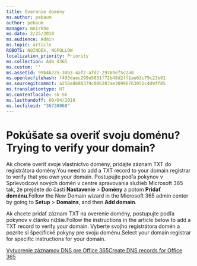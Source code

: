 ```yaml
---
title: Overenie domény
ms.author: pebaum
author: pebaum
manager: mnirkhe
ms.date: 2/25/2018
ms.audience: Admin
ms.topic: article
ROBOTS: NOINDEX, NOFOLLOW
localization_priority: Priority
ms.collection: Adm_O365
ms.custom: ''
ms.assetid: 99b4b225-38b3-4af2-afd7-29769ef5c2a0
ms.openlocfilehash: f493daec299e5831f72b48d2ff1ae63c79c23b81
ms.sourcegitcommit: a256e8680379c006287ae30996763051c4d9ff85
ms.translationtype: HT
ms.contentlocale: sk-SK
ms.lasthandoff: 09/04/2019
ms.locfileid: "36738068"
---
```

# <a name="trying-to-verify-your-domain"></a><span data-ttu-id="44894-102">Pokúšate sa overiť svoju doménu?</span><span class="sxs-lookup"><span data-stu-id="44894-102">Trying to verify your domain?</span></span>

<span data-ttu-id="44894-103">Ak chcete overiť svoje vlastníctvo domény, pridajte záznam TXT do registrátora domény.</span><span class="sxs-lookup"><span data-stu-id="44894-103">You need to add a TXT record to your domain registrar to verify that you own your domain.</span></span> <span data-ttu-id="44894-104">Postupujte podľa pokynov v Sprievodcovi nových domén v centre spravovania služieb Microsoft 365 tak, že prejdete do časti **Nastavenie** \> **Domény** a potom **Pridať doménu**.</span><span class="sxs-lookup"><span data-stu-id="44894-104">Follow the New Domain wizard in the Microsoft 365 admin center by going to **Setup** \> **Domains**, and then **Add domain**.</span></span> 
  
<span data-ttu-id="44894-105">Ak chcete pridať záznam TXT na overenie domény, postupujte podľa pokynov v článku nižšie.</span><span class="sxs-lookup"><span data-stu-id="44894-105">Follow the instructions in the article below to add a TXT record to verify your domain.</span></span> <span data-ttu-id="44894-106">Vyberte svojho registrátora domén a pozrite si špecifické pokyny pre svoju doménu.</span><span class="sxs-lookup"><span data-stu-id="44894-106">Select your domain registrar for specific instructions for your domain.</span></span>
  
[<span data-ttu-id="44894-107">Vytvorenie záznamov DNS pre Office 365</span><span class="sxs-lookup"><span data-stu-id="44894-107">Create DNS records for Office 365</span></span>](https://docs.microsoft.com/office365/admin/get-help-with-domains/create-dns-records-at-any-dns-hosting-provider)
  


